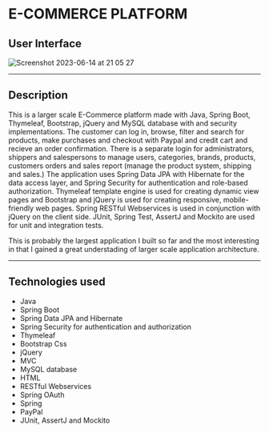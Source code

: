 # E-COMMERCE PLATFORM

## User Interface

![Screenshot 2023-06-14 at 21 05 27](https://github.com/AnnaAxelsson051/Open_AI_Codex/assets/103879144/c5a974e1-7ef2-40df-882b-984f426c68a1)

---

## Description

This is a larger scale E-Commerce platform made with Java, Spring Boot, Thymeleaf, Bootstrap, jQuery and MySQL database with and security implementations. The customer can log in, browse, filter and search for products, make purchases and checkout with Paypal and credit cart and recieve an order confirmation. There is a separate login for administrators, shippers and salespersons to manage users, categories, brands, products, customers orders and sales report (manage the product system, shipping and sales.) The application uses Spring Data JPA with Hibernate for the data access layer, and Spring Security for authentication and role-based authorization. Thymeleaf template engine is used for creating dynamic view pages and Bootstrap and jQuery is used for creating responsive, mobile-friendly web pages. Spring RESTful Webservices is used in conjunction with jQuery on the client side. JUnit, Spring Test, AssertJ and Mockito are used for unit and integration tests.

This is probably the largest application I built so far and the most interesting in that I gained a great understading of larger scale application architecture. 

--- 

## Technologies used

 - Java
 - Spring Boot
 - Spring Data JPA and Hibernate
 - Spring Security for authentication and authorization
 - Thymeleaf
 - Bootstrap Css
 - jQuery
 - MVC
 - MySQL database
 - HTML
 - RESTful Webservices
 - Spring OAuth 
 - Spring 
 - PayPal 
 - JUnit, AssertJ and Mockito 
